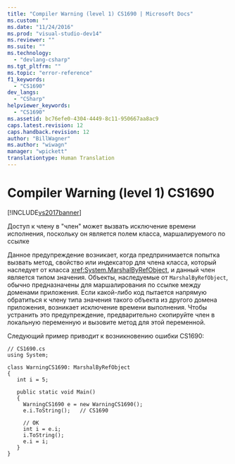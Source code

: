 ```yaml
---
title: "Compiler Warning (level 1) CS1690 | Microsoft Docs"
ms.custom: ""
ms.date: "11/24/2016"
ms.prod: "visual-studio-dev14"
ms.reviewer: ""
ms.suite: ""
ms.technology: 
  - "devlang-csharp"
ms.tgt_pltfrm: ""
ms.topic: "error-reference"
f1_keywords: 
  - "CS1690"
dev_langs: 
  - "CSharp"
helpviewer_keywords: 
  - "CS1690"
ms.assetid: bc76efe0-4304-4449-8c11-950667aa8ac9
caps.latest.revision: 12
caps.handback.revision: 12
author: "BillWagner"
ms.author: "wiwagn"
manager: "wpickett"
translationtype: Human Translation
---
```

# Compiler Warning (level 1) CS1690
[!INCLUDE[vs2017banner](../../../csharp/includes/vs2017banner.md)]

Доступ к члену в "член" может вызвать исключение времени исполнения, поскольку он является полем класса, маршалируемого по ссылке  
  
 Данное предупреждение возникает, когда предпринимается попытка вызвать метод, свойство или индексатор для члена класса, который наследует от класса <xref:System.MarshalByRefObject>, и данный член является типом значения.  Объекты, наследуемые от `MarshalByRefObject`, обычно предназначены для маршалирования по ссылке между доменами приложения.  Если какой\-либо код пытается напрямую обратиться к члену типа значения такого объекта из другого домена приложения, возникает исключение времени выполнения.  Чтобы устранить это предупреждение, предварительно скопируйте член в локальную переменную и вызовите метод для этой переменной.  
  
 Следующий пример приводит к возникновению ошибки CS1690:  
  
```  
// CS1690.cs  
using System;  
  
class WarningCS1690: MarshalByRefObject  
{  
   int i = 5;  
  
   public static void Main()   
   {  
     WarningCS1690 e = new WarningCS1690();  
     e.i.ToString();   // CS1690  
  
     // OK  
     int i = e.i;  
     i.ToString();  
     e.i = i;  
   }  
}  
```